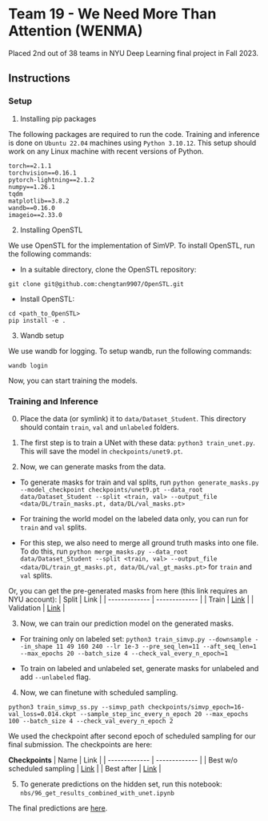 # Team 19 - We Need More Than Attention (WENMA)

Placed 2nd out of 38 teams in NYU Deep Learning final project in Fall 2023.

## Instructions

### Setup

1. Installing pip packages

The following packages are required to run the code. Training and inference is done on `Ubuntu 22.04` machines using `Python 3.10.12`. This setup should work on any Linux machine with recent versions of Python.

```
torch==2.1.1
torchvision==0.16.1
pytorch-lightning==2.1.2
numpy==1.26.1
tqdm
matplotlib==3.8.2
wandb==0.16.0
imageio==2.33.0
```
2. Installing OpenSTL

We use OpenSTL for the implementation of SimVP. To install OpenSTL, run the following commands:

- In a suitable directory, clone the OpenSTL repository:
```
git clone git@github.com:chengtan9907/OpenSTL.git
```
- Install OpenSTL:
```
cd <path_to_OpenSTL>
pip install -e .
```

3. Wandb setup

We use wandb for logging. To setup wandb, run the following commands:

```
wandb login
```

Now, you can start training the models.

### Training and Inference

0. Place the data (or symlink) it to `data/Dataset_Student`. This directory should contain `train`, `val` and `unlabeled` folders.

1. The first step is to train a UNet with these data: `python3 train_unet.py`. This will save the model in `checkpoints/unet9.pt`.

2. Now, we can generate masks from the data.

- To generate masks for train and val splits, run 
`python generate_masks.py --model_checkpoint checkpoints/unet9.pt --data_root data/Dataset_Student --split <train, val> --output_file <data/DL/train_masks.pt, data/DL/val_masks.pt>`
- For training the world model on the labeled data only, you can run for `train` and `val` splits.

- For this step, we also need to merge all ground truth masks into one file. To do this, run 
`python merge_masks.py --data_root data/Dataset_Student --split <train, val> --output_file <data/DL/train_gt_masks.pt, data/DL/val_gt_masks.pt>` for `train` and `val` splits.

Or, you can get the pre-generated masks from here (this link requires an NYU account):
| Split | Link |
| ------------- | ------------- |
| Train  | [Link](https://drive.google.com/file/d/1T3tFfziIjQhSiwSEaJJQSx11x6MOJmla/view?usp=sharing)  |
| Validation  | [Link](https://drive.google.com/file/d/1FGxuEG-IZdVe3dDPE1AKj0BYn4ys3g_t/view?usp=sharing) |

3. Now, we can train our prediction model on the generated masks.

- For training only on labeled set:
`python3 train_simvp.py --downsample --in_shape 11 49 160 240 --lr 1e-3 --pre_seq_len=11 --aft_seq_len=1 --max_epochs 20 --batch_size 4 --check_val_every_n_epoch=1`

- To train on labeled and unlabeled set, generate masks for unlabeled and add `--unlabeled` flag.

4. Now, we can finetune with scheduled sampling.

`python3 train_simvp_ss.py --simvp_path checkpoints/simvp_epoch=16-val_loss=0.014.ckpt --sample_step_inc_every_n_epoch 20 --max_epochs 100 --batch_size 4 --check_val_every_n_epoch 2`

We used the checkpoint after second epoch of scheduled sampling for our final submission. The checkpoints are here:

**Checkpoints**
| Name | Link |
| ------------- | ------------- |
| Best w/o scheduled sampling  | [Link](https://drive.google.com/file/d/1RpfAS9w553nD3H6gdQKEvNRoK0IiqSKz/view?usp=sharing)  |
| Best after  | [Link](https://drive.google.com/file/d/1Gqd8eBK-0JRXhStSZr__vGgfhY_3KXDb/view?usp=sharing)  |


5. To generate predictions on the hidden set, run this notebook: `nbs/96_get_results_combined_with_unet.ipynb`

The final predictions are [here](https://drive.google.com/file/d/1uUaAZlHKhOSbLRuy9wwdOfQEIqp8zrkL/view?usp=sharing).
